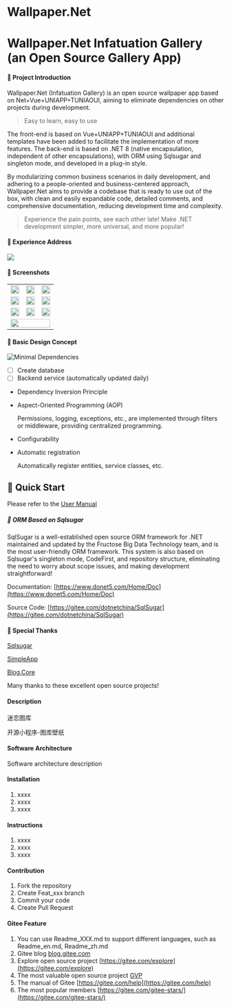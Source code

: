 # Wallpaper.Net

# Wallpaper.Net Infatuation Gallery (an Open Source Gallery App)

#### 🎁 Project Introduction

Wallpaper.Net (Infatuation Gallery) is an open source wallpaper app based on Net+Vue+UNIAPP+TUNIAOUI, aiming to eliminate dependencies on other projects during development.

> Easy to learn, easy to use

The front-end is based on Vue+UNIAPP+TUNIAOUI and additional templates have been added to facilitate the implementation of more features. The back-end is based on .NET 8 (native encapsulation, independent of other encapsulations), with ORM using Sqlsugar and singleton mode, and developed in a plug-in style.

By modularizing common business scenarios in daily development, and adhering to a people-oriented and business-centered approach, Wallpaper.Net aims to provide a codebase that is ready to use out of the box, with clean and easily expandable code, detailed comments, and comprehensive documentation, reducing development time and complexity.

> Experience the pain points, see each other late! Make .NET development simpler, more universal, and more popular!

#### 🍁 Experience Address

![](./doc/images/wx7560d334dd837f70.jpg)

#### 🍎 Screenshots

<table>
  <tr>
    <td><img src="./doc/images/1.png" width="100%"/></td>
    <td><img src="./doc/images/2.png" width="100%" /></td>
    <td><img src="./doc/images/3.png" width="100%"/></td>
  </tr>
  <tr>
    <td><img src="./doc/images/5.png" width="100%"/></td>
    <td><img src="./doc/images/6.png" width="100%"/></td> 
    <td><img src="./doc/images/7.png" width="100%"/></td> 
  </tr>
  <tr>
    <td><img src="./doc/images/8.png" width="100%"/></td>
    <td><img src="./doc/images/9.png" width="100%"/></td>
    <td><img src="./doc/images/10.png" width="100%"/></td> 
  </tr>
  <tr>
    <td colspan="3"><img src="./doc/images/11.png" width="100%"/></td> 
  </tr> 
</table>

#### 🍖 Basic Design Concept

![Minimal Dependencies](./doc/images/yilai.png)

* [ ]  Create database
* [ ]  Backend service (automatically updated daily)

- Dependency Inversion Principle
- Aspect-Oriented Programming (AOP)

  Permissions, logging, exceptions, etc., are implemented through filters or middleware, providing centralized programming.
- Configurability
- Automatic registration

  Automatically register entities, service classes, etc.

## 🎀 Quick Start

Please refer to the [User Manual](./doc/使用手册.md)

##### 🍭 ORM Based on Sqlsugar

SqlSugar is a well-established open source ORM framework for .NET maintained and updated by the Fructose Big Data Technology team, and is the most user-friendly ORM framework. This system is also based on Sqlsugar's singleton mode, CodeFirst, and repository structure, eliminating the need to worry about scope issues, and making development straightforward!

Documentation: [https://www.donet5.com/Home/Doc](https://www.donet5.com/Home/Doc)

Source Code: [https://gitee.com/dotnetchina/SqlSugar](https://gitee.com/dotnetchina/SqlSugar)

#### 💐 Special Thanks

[Sqlsugar](https://gitee.com/dotnetchina/SqlSugar.git)

[SimpleApp](https://gitee.com/lisheng741/simpleapp.git)

[Blog.Core](https://gitee.com/laozhangIsPhi/Blog.Core)

Many thanks to these excellent open source projects!

#### Description

迷恋图库

开源小程序-图库壁纸

#### Software Architecture

Software architecture description

#### Installation

1. xxxx
2. xxxx
3. xxxx

#### Instructions

1. xxxx
2. xxxx
3. xxxx

#### Contribution

1. Fork the repository
2. Create Feat_xxx branch
3. Commit your code
4. Create Pull Request

#### Gitee Feature

1. You can use Readme\_XXX.md to support different languages, such as Readme\_en.md, Readme\_zh.md
2. Gitee blog [blog.gitee.com](https://blog.gitee.com)
3. Explore open source project [https://gitee.com/explore](https://gitee.com/explore)
4. The most valuable open source project [GVP](https://gitee.com/gvp)
5. The manual of Gitee [https://gitee.com/help](https://gitee.com/help)
6. The most popular members  [https://gitee.com/gitee-stars/](https://gitee.com/gitee-stars/)
